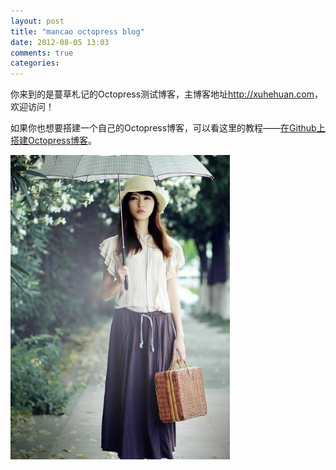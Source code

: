 ```yaml
---
layout: post
title: "mancao octopress blog"
date: 2012-08-05 13:03
comments: true
categories: 
---
```

<p>你来到的是蔓草札记的Octopress测试博客，主博客地址<a href="http://xuhehuan.com">http://xuhehuan.com</a>，欢迎访问！</p>
<p>如果你也想要搭建一个自己的Octopress博客，可以看这里的教程——<a href="http://xuhehuan.com/783.html">在Github上搭建Octopress博客<a>。</p>
<p><img src="/pic/mancao.jpg" alt="蔓草札记" width=351 height=487 /></p>

